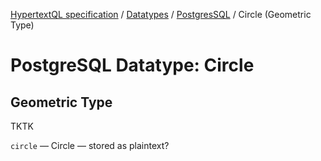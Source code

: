 [HypertextQL specification](../../README.md) / [Datatypes](../README.md) /  [PostgresSQL](README) / Circle (Geometric Type)

# PostgreSQL Datatype: Circle
## Geometric Type

TKTK

`circle` — Circle — stored as plaintext?
